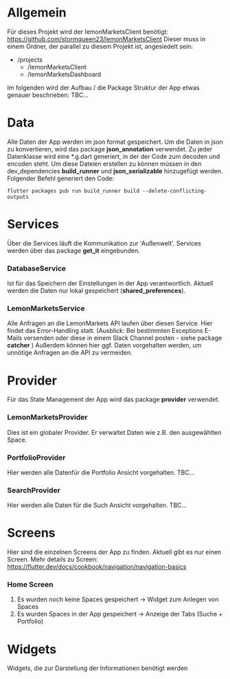# Allgemein
Für dieses Projekt wird der lemonMarketsClient benötigt:
https://github.com/stormqueen23/lemonMarketsClient
Dieser muss in einem Ordner, der parallel zu diesem Projekt ist, angesiedelt sein:
- /projects
    - /lemonMarketsClient
    - /lemonMarketsDashboard

Im folgenden wird der Aufbau / die Package Struktur der App etwas genauer beschrieben:
TBC...

# Data
Alle Daten der App werden im json format gespeichert. Um die Daten in json zu konvertieren, wird das package **json_annotation** verwendet.
Zu jeder Datenklasse wird eine *.g.dart generiert, in der der Code zum decoden und encoden steht.
Um diese Dateien erstellen zu können müssen in den dev_dependencies **build_runner** und **json_serializable** hinzugefügt werden.
Folgender Befehl generiert den Code:
```
flutter packages pub run build_runner build --delete-conflicting-outputs
```

# Services
Über die Services läuft die Kommunikation zur 'Außenwelt'.
Services werden über das package **get_it** eingebunden.

### DatabaseService  
Ist für das Speichern der Einstellungen in der App verantwortlich.
Aktuell werden die Daten nur lokal gespeichert (**shared_preferences**).

### LemonMarketsService
Alle Anfragen an die LemonMarkets API laufen über diesen Service.
Hier findet das Error-Handling statt. (Ausblick: Bei bestimmten Exceptions E-Mails versenden oder diese in einem Slack Channel posten - siehe package **catcher** )
Außerdem können hier ggf. Daten vorgehalten werden, um unnötige Anfragen an die API zu vermeiden.

# Provider
Für das State Management der App wird das package **provider** verwendet. 

### LemonMarketsProvider 
Dies ist ein globaler Provider. Er verwaltet Daten wie z.B. den ausgewählten Space.

### PortfolioProvider
Hier werden alle Datenfür die Portfolio Ansicht vorgehalten.
TBC...

### SearchProvider
Hier werden alle Daten für die Such Ansicht vorgehalten.
TBC...

# Screens
Hier sind die einzelnen Screens der App zu finden. 
Aktuell gibt es nur einen Screen. 
Mehr details zu Screen:
https://flutter.dev/docs/cookbook/navigation/navigation-basics

### Home Screen
1. Es wurden noch keine Spaces gespeichert -> Widget zum Anlegen von Spaces
2. Es wurden Spaces in der App gespeichert -> Anzeige der Tabs (Suche + Portfolio)
    

# Widgets
Widgets, die zur Darstellung der Informationen benötigt werden